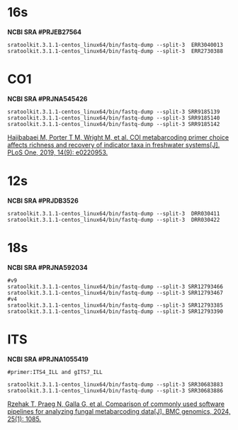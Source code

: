 # 16s
**NCBI SRA #PRJEB27564**

    sratoolkit.3.1.1-centos_linux64/bin/fastq-dump --split-3  ERR3040013
    sratoolkit.3.1.1-centos_linux64/bin/fastq-dump --split-3  ERR2730388

# CO1

**NCBI SRA #PRJNA545426**

    sratoolkit.3.1.1-centos_linux64/bin/fastq-dump --split-3 SRR9185139
    sratoolkit.3.1.1-centos_linux64/bin/fastq-dump --split-3 SRR9185140
    sratoolkit.3.1.1-centos_linux64/bin/fastq-dump --split-3 SRR9185142

[Hajibabaei M, Porter T M, Wright M, et al. COI metabarcoding primer choice affects richness and recovery of indicator taxa in freshwater systems[J]. PLoS One, 2019, 14(9): e0220953.](https://journals.plos.org/plosone/article?id=10.1371/journal.pone.0220953)

# 12s
**NCBI SRA #PRJDB3526**

    sratoolkit.3.1.1-centos_linux64/bin/fastq-dump --split-3  DRR030411
    sratoolkit.3.1.1-centos_linux64/bin/fastq-dump --split-3  DRR030422

# 18s

**NCBI SRA #PRJNA592034**

    #v9
    sratoolkit.3.1.1-centos_linux64/bin/fastq-dump --split-3 SRR12793466
    sratoolkit.3.1.1-centos_linux64/bin/fastq-dump --split-3 SRR12793467
    #v4
    sratoolkit.3.1.1-centos_linux64/bin/fastq-dump --split-3 SRR12793385
    sratoolkit.3.1.1-centos_linux64/bin/fastq-dump --split-3 SRR12793390

# ITS

**NCBI SRA #PRJNA1055419**

    #primer:ITS4_ILL and gITS7_ILL   

    sratoolkit.3.1.1-centos_linux64/bin/fastq-dump --split-3 SRR30683883
    sratoolkit.3.1.1-centos_linux64/bin/fastq-dump --split-3 SRR30683886

[Rzehak T, Praeg N, Galla G, et al. Comparison of commonly used software pipelines for analyzing fungal metabarcoding data[J]. BMC genomics, 2024, 25(1): 1085.](https://link.springer.com/article/10.1186/s12864-024-11001-x)